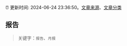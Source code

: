 :alarm_clock: 更新时间: 2024-06-24 23:36:50。[文章来源](/README.md)、[文章分类](/TAGS.md)

## 报告


> 关键字：`报告`、`月报`



